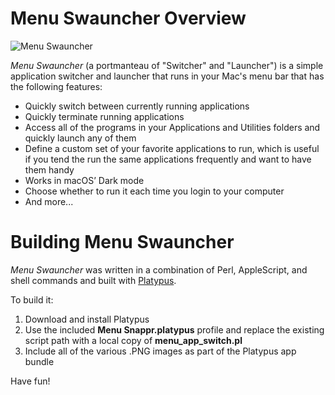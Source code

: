 # Menu Swauncher Overview

![Menu Swauncher](https://widgetworx.com/resources/menu_swauncher.png)

*Menu Swauncher* (a portmanteau of "Switcher" and "Launcher") is a simple application switcher and launcher that runs in your Mac's menu bar that has the following features:

- Quickly switch between currently running applications
- Quickly terminate running applications
- Access all of the programs in your Applications and Utilities folders and quickly launch any of them
- Define a custom set of your favorite applications to run, which is useful if you tend the run the same applications frequently and want to have them handy
- Works in macOS’ Dark mode
- Choose whether to run it each time you login to your computer
- And more...

# Building Menu Swauncher

*Menu Swauncher* was written in a combination of Perl, AppleScript, and shell commands and built with [Platypus](https://www.sveinbjorn.org/platypus).

To build it:

1. Download and install Platypus
2. Use the included **Menu Snappr.platypus** profile and replace the existing script path with a local copy of **menu_app_switch.pl**
3. Include all of the various .PNG images as part of the Platypus app bundle

Have fun!


